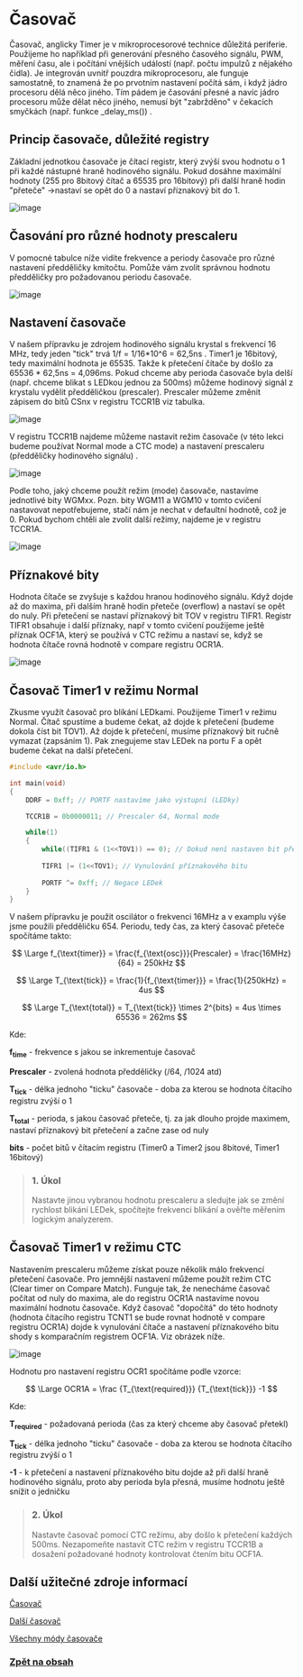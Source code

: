 <script type="text/javascript" id="MathJax-script" async 
  src="https://cdn.jsdelivr.net/npm/mathjax@3/es5/tex-svg.js"> 
</script> 

# Časovač

Časovač, anglicky Timer je v mikroprocesorové technice důležitá periferie. Použijeme ho například při generování přesného časového signálu, PWM, měření času, ale i počítání vnějších událostí (např. počtu impulzů z nějakého čidla). Je integrován uvnitř pouzdra mikroprocesoru, ale funguje samostatně, to znamená že po prvotním nastavení počítá sám, i když jádro procesoru dělá něco jiného. Tím pádem je časování přesné a navíc jádro procesoru může dělat něco jiného, nemusí být "zabržděno" v čekacích smyčkách (např. funkce _delay_ms()) .

## Princip časovače, důležité registry

Základní jednotkou časovače je čítací registr, který zvýší svou hodnotu o 1 při každé nástupné hraně hodinového signálu. Pokud dosáhne maximální hodnoty (255 pro 8bitový čítač a 65535 pro 16bitový) při další hraně hodin "přeteče" ->nastaví se opět do 0 a nastaví příznakový bit do 1.

![image](https://github.com/user-attachments/assets/c4c13016-1b2d-40f1-81c7-ca5e91862b35)

## Časování pro různé hodnoty prescaleru

V pomocné tabulce níže vidíte frekvence a periody časovače pro různé nastavení předděličky kmitočtu. Pomůže vám zvolit správnou hodnotu předděličky pro požadovanou periodu časovače.

![image](https://github.com/user-attachments/assets/08db6ebf-6a40-42e2-9a84-aeb4996c093c)


## Nastavení časovače

V našem přípravku je zdrojem hodinového signálu krystal s frekvencí 16 MHz, tedy jeden "tick" trvá 1/f = 1/16*10^6 = 62,5ns . Timer1 je 16bitový, tedy maximální hodnota je 65535. Takže k přetečení čítače by došlo za 65536 *  62,5ns = 4,096ms. Pokud chceme aby perioda časovače byla delší (např. chceme blikat s LEDkou jednou za 500ms) můžeme hodinový signál z krystalu vydělit předděličkou (prescaler). Prescaler můžeme změnit zápisem do bitů CSnx v registru TCCR1B viz tabulka.

![image](https://github.com/user-attachments/assets/1aa90833-aa8f-49f3-bf8b-b20401c2be39)

V registru TCCR1B najdeme můžeme nastavit režim časovače (v této lekci budeme používat Normal mode a CTC mode) a nastavení prescaleru (předděličky hodinového signálu) .

![image](https://github.com/user-attachments/assets/03858294-1551-4f8e-a3e9-1179efdfa39f)

Podle toho, jaký chceme použít režim (mode) časovače, nastavíme jednotlivé bity WGMxx. Pozn. bity  WGM11 a WGM10 v tomto cvičení nastavovat nepotřebujeme, stačí nám je nechat v defaultní hodnotě, což je 0. Pokud bychom chtěli ale zvolit další režimy, najdeme je v registru TCCR1A. 

![image](https://github.com/user-attachments/assets/1686f100-b836-415c-a0d4-cf21dd0fff0c)



## Příznakové bity
Hodnota čítače se zvyšuje s každou hranou hodinového signálu. Když dojde až do maxima, při dalším hraně hodin přeteče (overflow) a nastaví se opět do nuly. Při přetečení se nastaví příznakový bit TOV v registru TIFR1. Registr TIFR1 obsahuje i další příznaky, např v tomto cvičení použijeme ještě příznak OCF1A, který se používá v CTC režimu a nastaví se, když se hodnota čítače rovná hodnotě v compare registru OCR1A. 

![image](https://github.com/user-attachments/assets/7e6b6389-acac-4013-b738-894638c304be)



## Časovač Timer1 v režimu Normal

Zkusme využít časovač pro blikání LEDkami. Použijeme Timer1 v režimu Normal. Čítač spustíme a budeme čekat, až dojde k přetečení (budeme dokola číst bit TOV1). Až dojde k přetečení, musíme příznakový bit ručně vymazat (zapsáním 1). Pak znegujeme stav LEDek na portu F a opět budeme čekat na další přetečení.

```c
#include <avr/io.h>

int main(void)
{
	DDRF = 0xff; // PORTF nastavíme jako výstupní (LEDky)

	TCCR1B = 0b0000011; // Prescaler 64, Normal mode

	while(1)
	{
		while((TIFR1 & (1<<TOV1)) == 0); // Dokud není nastaven bit přetečení časovače, nedělej nic
		
		TIFR1 |= (1<<TOV1); // Vynulování příznakového bitu
		
		PORTF ^= 0xff; // Negace LEDek
	}
}

```

V našem přípravku je použit oscilátor o frekvenci 16MHz a v examplu výše jsme použili předděličku 654. Periodu, tedy čas, za který časovač přeteče spočítáme takto:

$$
\Large f_{\text{timer}} = \frac{f_{\text{osc}}}{Prescaler} = \frac{16MHz}{64} = 250kHz
$$

$$
\Large T_{\text{tick}} = \frac{1}{f_{\text{timer}}} = \frac{1}{250kHz} = 4us
$$

$$
\Large T_{\text{total}} = T_{\text{tick}} \times 2^{bits}  = 4us \times 65536 = 262ms
$$

Kde:

**f<sub>time</sub>**  - frekvence s jakou se inkrementuje časovač

**Prescaler** - zvolená hodnota předděličky (/64, /1024 atd) 

**T<sub>tick</sub>**  - délka jednoho "ticku" časovače - doba za kterou se hodnota čítacího registru zvýší o 1

**T<sub>total</sub>**  - perioda, s jakou časovač přeteče, tj. za jak dlouho projde maximem, nastaví příznakový bit přetečení a začne zase od nuly

**bits** - počet bitů v čítacím registru (Timer0 a Timer2 jsou 8bitové, Timer1 16bitový)

>### 1. Úkol
>Nastavte jinou vybranou hodnotu prescaleru a sledujte jak se změní rychlost blikání LEDek, spočítejte frekvenci blikání a ověřte měřením logickým analyzerem.

## Časovač Timer1 v režimu CTC
Nastavením prescaleru můžeme získat pouze několik málo frekvencí přetečení časovače. Pro jemnější nastavení můžeme použít režim CTC (Clear timer on Compare Match). Funguje tak, že nenecháme časovač počítat od nuly do maxima, ale do registru OCR1A nastavíme novou maximální hodnotu časovače. Když časovač "dopočítá" do této hodnoty (hodnota čítacího registru TCNT1 se bude rovnat hodnotě v compare registru OCR1A) dojde k vynulování čítače a nastavení příznakového bitu shody s komparačním registrem OCF1A. Viz obrázek níže.

![image](https://github.com/user-attachments/assets/8d2910e8-3add-4462-b892-426b771df6f6)

Hodnotu pro nastavení registru OCR1 spočítáme podle vzorce:

$$
\Large OCR1A = \frac  {T_{\text{required}}} {T_{\text{tick}}} -1
$$

Kde:

**T<sub>required</sub>**  - požadovaná perioda (čas za který chceme aby časovač přetekl)

**T<sub>tick</sub>**  - délka jednoho "ticku" časovače - doba za kterou se hodnota čítacího registru zvýší o 1

**-1** - k přetečení a nastavení příznakového bitu dojde až při další hraně hodinového signálu, proto aby perioda byla přesná, musíme hodnotu ještě snížit o jedničku

>### 2. Úkol 
>Nastavte časovač pomocí CTC režimu, aby došlo k přetečení každých 500ms. Nezapomeňte nastavit CTC režim v registru TCCR1B a dosažení požadované hodnoty kontrolovat čtením bitu OCF1A.

<!---
## Změna frekvence časovače pomocí přednastavení časovače (preload)

Pokud z nějakého důvodu nechceme nebo nemůžeme použít CTC režim (např. používáme procesor, jehož čítač CTC režium neumí), můžeme změnit frekvenci časovače tím, že nebude začínat od nuly, ale od vyšší hodnoty.

![image](https://github.com/user-attachments/assets/065ff747-06ff-49ed-b3b2-4533922b9b37)

Hodnotu pro přednsastavení registru TCNT spočítáme tak, že od maximální hodnoty čítače (255 pro 8bitový čítač a 65535 pro 16bitový) odečteme takový počet ticků, který odpovídá požadované periodě.

Tedy např. pro periodu 100ms a prescaler 64:

$$
\Large f_{\text{timer}} = \frac{f_{\text{osc}}}{Prescaler} = \frac{16MHz}{64} = 250kHz
$$

$$
\Large T_{\text{tick}} = \frac{1}{f_{\text{timer}}} = \frac{1}{250kHz} = 4us
$$

$$
\Large TCNT1 = 2^{bits} - \frac {T_{\text{required}}} {T_{\text{tick}}} = 65536 - \frac {100ms} {4us} = 40 536
$$

Kde:

**f<sub>time</sub>**  - frekvence s jakou se inkrementuje časovač

**Prescaler** - zvolená hodnota předděličky (/64, /1024 atd) 

**T<sub>tick</sub>**  - délka jednoho "ticku" časovače - doba za kterou se hodnota čítacího registru zvýší o 1

**TCNT1**  - hodnota, kterou přednastavíme do registru TCNT1 po každém přetečení (aby nezačínal počítat on nuly, ale od této hodnoty)

**bits** - počet bitů v čítacím registru (Timer0 a Timer2 jsou 8bitové, Timer1 16bitový)



Narozdíl od CTC režimu, zde musíme do registru TCNT pokaždé, když timer přeteče, nastavit opět ručně vypočítanou hodnotu.

>### 3. Úkol
>Nastavte časovač do Normal režimu s přednastavením do TCNT aby došlo k přetečení každé 2s.
--->

## Další užitečné zdroje informací

[Časovač](https://www.electronicwings.com/avr-atmega/atmega1632-timer)

[Další časovač](https://bennthomsen.wordpress.com/arduino/peripherals/timers/)

[Všechny módy časovače](https://fabacademy.org/2015/eu/students/gunnarsson.thorarinn_b.b/docs/d7/Timers.pdf)

### [Zpět na obsah](README.md)
